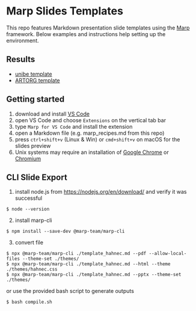 Marp Slides Templates
=====================

This repo features Markdown presentation slide templates using the [Marp](https://marp.app/) framework. Below examples and instructions help setting up the environment.

Results
-------
- [unibe template](https://github.com/aimi-lab/marp_slides_template/blob/master/template_unibe.pdf)
- [ARTORG template](https://github.com/aimi-lab/marp_slides_template/blob/master/template_artorg.pdf)

Getting started
---------------
1. download and install [VS Code](https://code.visualstudio.com)
2. open VS Code and choose `Extensions` on the vertical tab bar
3. type `Marp for VS Code` and install the extension
4. open a Markdown file (e.g. marp_recipes.md from this repo)
5. press `ctrl+shift+v` (Linux & Win) or `cmd+shift+v` on macOS for the slides preview
6. Unix systems may require an installation of [Google Chrome](https://www.google.com/chrome/index.html) or [Chromium](https://www.chromium.org/)

CLI Slide Export
----------------


1. install node.js from https://nodejs.org/en/download/ and verify it was successful
```
$ node --version
```

2. install marp-cli
```
$ npm install --save-dev @marp-team/marp-cli
```

3. convert file
```
$ npx @marp-team/marp-cli ./template_hahnec.md --pdf --allow-local-files --theme-set ./themes/
$ npx @marp-team/marp-cli ./template_hahnec.md --html --theme ./themes/hahnec.css
$ npx @marp-team/marp-cli ./template_hahnec.md --pptx --theme-set ./themes/
```

or use the provided bash script to generate outputs
```
$ bash compile.sh
```